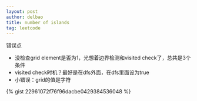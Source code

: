 ```yaml
---
layout: post
author: delbao
title: number of islands 
tag: leetcode
---
```


错误点
 
- 没检查grid element是否为1，光想着边界检测和visited check了，总共是3个条件
- visited check时机？最好是在dfs外面，在dfs里面设为true
- 小错误：grid的值是字符

{% gist 22961072f76f96dacbe0429384536048 %}
